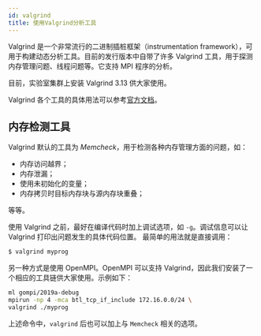 ```yaml
---
id: valgrind
title: 使用Valgrind分析工具
---
```


Valgrind 是一个非常流行的二进制插桩框架（instrumentation framework），可用于构建动态分析工具。目前的发行版本中自带了许多 Valgrind 工具，用于探测内存管理问题、线程问题等。它支持 MPI 程序的分析。

目前，实验室集群上安装 Valgrind 3.13 供大家使用。

Valgrind 各个工具的具体用法可以参考[官方文档](http://valgrind.org/)。

## 内存检测工具

Valgrind 默认的工具为 *Memcheck*，用于检测各种内存管理方面的问题，如：

- 内存访问越界；
- 内存泄漏；
- 使用未初始化的变量；
- 内存拷贝时目标内存块与源内存块重叠；

等等。

使用 Valgrind 之前，最好在编译代码时加上调试选项，如 `-g`。调试信息可以让 Valgrind 打印出问题发生的具体代码位置。
最简单的用法就是直接调用：

```bash
$ valgrind myprog
```

另一种方式是使用 OpenMPI。OpenMPI 可以支持 Valgrind，因此我们安装了一个相应的工具链供大家使用。示例如下：

```bash
ml gompi/2019a-debug
mpirun -np 4 -mca btl_tcp_if_include 172.16.0.0/24 \
valgrind ./myprog
```

上述命令中，`valgrind` 后也可以加上与 `Memcheck` 相关的选项。
